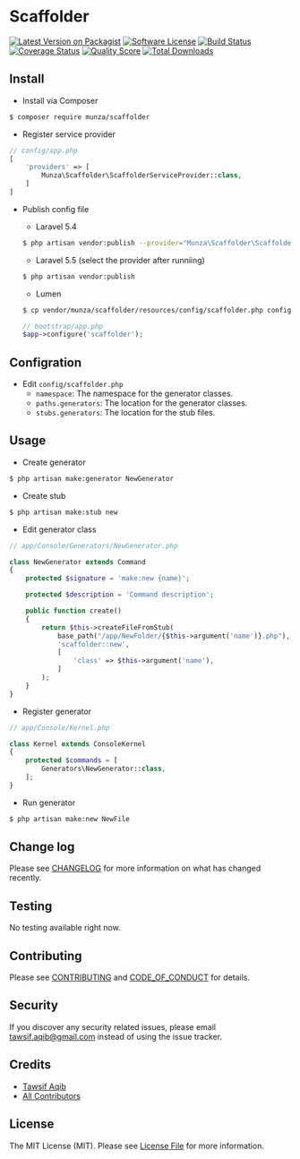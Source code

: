 # Scaffolder

[![Latest Version on Packagist][ico-version]][link-packagist]
[![Software License][ico-license]](LICENSE.md)
[![Build Status][ico-travis]][link-travis]
[![Coverage Status][ico-scrutinizer]][link-scrutinizer]
[![Quality Score][ico-code-quality]][link-code-quality]
[![Total Downloads][ico-downloads]][link-downloads]



## Install

- Install via Composer

``` bash
$ composer require munza/scaffolder
```

- Register service provider

```php
// config/app.php
[
    'providers' => [
        Munza\Scaffolder\ScaffolderServiceProvider::class,
    ]
]
```
- Publish config file
    - Laravel 5.4
    
    ```bash
    $ php artisan vendor:publish --provider="Munza\Scaffolder\ScaffolderServiceProvider"
    ```
    
    - Laravel 5.5 (select the provider after runniing)
    
    ```bash
    $ php artisan vendor:publish
    ```

    - Lumen

    ```bash
    $ cp vendor/munza/scaffolder/resources/config/scaffolder.php config/scaffolder.php
    ```

    ```php
    // bootstrap/app.php
    $app->configure('scaffolder');
    ```

## Configration

- Edit `config/scaffolder.php`
    - `namespace`: The namespace for the generator classes.
    - `paths.generators`: The location for the generator classes.
    - `stubs.generators`: The location for the stub files.

## Usage

- Create generator

```bash
$ php artisan make:generator NewGenerator
```

- Create stub

```bash
$ php artisan make:stub new
```

- Edit generator class

```php
// app/Console/Generators/NewGenerator.php

class NewGenerator extends Command
{
    protected $signature = 'make:new {name}';

    protected $description = 'Command description';

    public function create()
    {
        return $this->createFileFromStub(
            base_path("/app/NewFolder/{$this->argument('name')}.php"),
            'scaffolder::new',
            [
                'class' => $this->argument('name'),
            ]
        );
    }
}
```

- Register generator

```php
// app/Console/Kernel.php

class Kernel extends ConsoleKernel
{
    protected $commands = [
        Generators\NewGenerator::class,
    ];
}
```

- Run generator
```bash
$ php artisan make:new NewFile
```

## Change log

Please see [CHANGELOG](CHANGELOG.md) for more information on what has changed recently.

## Testing

No testing available right now.

## Contributing

Please see [CONTRIBUTING](CONTRIBUTING.md) and [CODE_OF_CONDUCT](CODE_OF_CONDUCT.md) for details.

## Security

If you discover any security related issues, please email tawsif.aqib@gmail.com instead of using the issue tracker.

## Credits

- [Tawsif Aqib][link-author]
- [All Contributors][link-contributors]

## License

The MIT License (MIT). Please see [License File](LICENSE.md) for more information.

[ico-version]: https://img.shields.io/packagist/v/munza/scaffolder.svg?style=flat-square
[ico-license]: https://img.shields.io/badge/license-MIT-brightgreen.svg?style=flat-square
[ico-travis]: https://img.shields.io/travis/munza/scaffolder/master.svg?style=flat-square
[ico-scrutinizer]: https://img.shields.io/scrutinizer/coverage/g/munza/scaffolder.svg?style=flat-square
[ico-code-quality]: https://img.shields.io/scrutinizer/g/munza/scaffolder.svg?style=flat-square
[ico-downloads]: https://img.shields.io/packagist/dt/munza/scaffolder.svg?style=flat-square

[link-packagist]: https://packagist.org/packages/munza/scaffolder
[link-travis]: https://travis-ci.org/munza/scaffolder
[link-scrutinizer]: https://scrutinizer-ci.com/g/munza/scaffolder/code-structure
[link-code-quality]: https://scrutinizer-ci.com/g/munza/scaffolder
[link-downloads]: https://packagist.org/packages/munza/scaffolder
[link-author]: https://github.com/munza
[link-contributors]: ../../contributors
